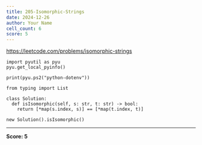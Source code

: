 ```yaml
---
title: 205-Isomorphic-Strings
date: 2024-12-26
author: Your Name
cell_count: 6
score: 5
---
```


https://leetcode.com/problems/isomorphic-strings


```
import pyutil as pyu
pyu.get_local_pyinfo()
```


```
print(pyu.ps2("python-dotenv"))
```


```
from typing import List
```


```
class Solution:
  def isIsomorphic(self, s: str, t: str) -> bool:
    return [*map(s.index, s)] == [*map(t.index, t)]
```


```
new Solution().isIsomorphic()
```


---
**Score: 5**